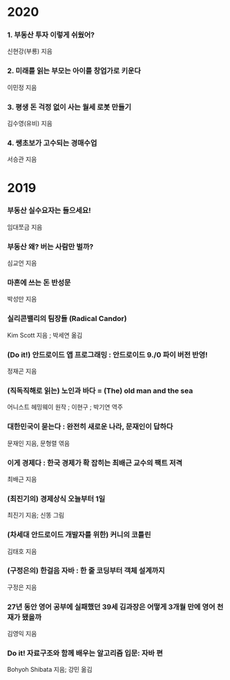 # 2020

### 1. 부동산 투자 이렇게 쉬웠어?
신현강(부룡) 지음

### 2. 미래를 읽는 부모는 아이를 창업가로 키운다
이민정 지음

### 3. 평생 돈 걱정 없이 사는 월세 로봇 만들기
김수영(유비) 지음

### 4. 쌩초보가 고수되는 경매수업
서승관 지음

# 2019

### 부동산 실수요자는 들으세요!
임대쪼금 지음

### 부동산 왜? 버는 사람만 벌까?
심교언 지음

### 마흔에 쓰는 돈 반성문
박성만 지음

### 실리콘밸리의 팀장들 (Radical Candor)
Kim Scott 지음 ; 박세연 옮김

### (Do it!) 안드로이드 앱 프로그래밍 : 안드로이드 9./0 파이 버전 반영!
정재곤 지음

### (직독직해로 읽는) 노인과 바다 = (The) old man and the sea
어니스트 헤밍웨이 원작 ; 이현구 ; 박기연 역주

### 대한민국이 묻는다 : 완전히 새로운 나라, 문재인이 답하다
문재인 지음, 문형렬 엮음

### 이게 경제다 : 한국 경제가 확 잡히는 최배근 교수의 팩트 저격
최배근 지음

### (최진기의) 경제상식 오늘부터 1일
최진기 지음; 신똥 그림

### (차세대 안드로이드 개발자를 위한) 커니의 코틀린
김태호 지음

### (구정은의) 한걸음 자바 : 한 줄 코딩부터 객체 설계까지
구정은 지음

### 27년 동안 영어 공부에 실패했던 39세 김과장은 어떻게 3개월 만에 영어 천재가 됐을까
김영익 지음

### Do it! 자료구조와 함께 배우는 알고리즘 입문: 자바 편
Bohyoh Shibata 지음; 강민 옮김
